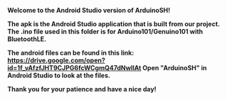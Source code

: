 <b> Welcome to the Android Studio version of ArduinoSH! <br/>

The apk is the Android Studio application that is built from our project.
The .ino file used in this folder is for Arduino101/Genuino101 with BluetoothLE. 

The android files can be found in this link: 
https://drive.google.com/open?id=1f_vAfzfJHT9CJPG6fcWCgmQ47dNwIlAt
Open "ArduinoSH" in Android Studio to look at the files.

Thank you for your patience and have a nice day! 


